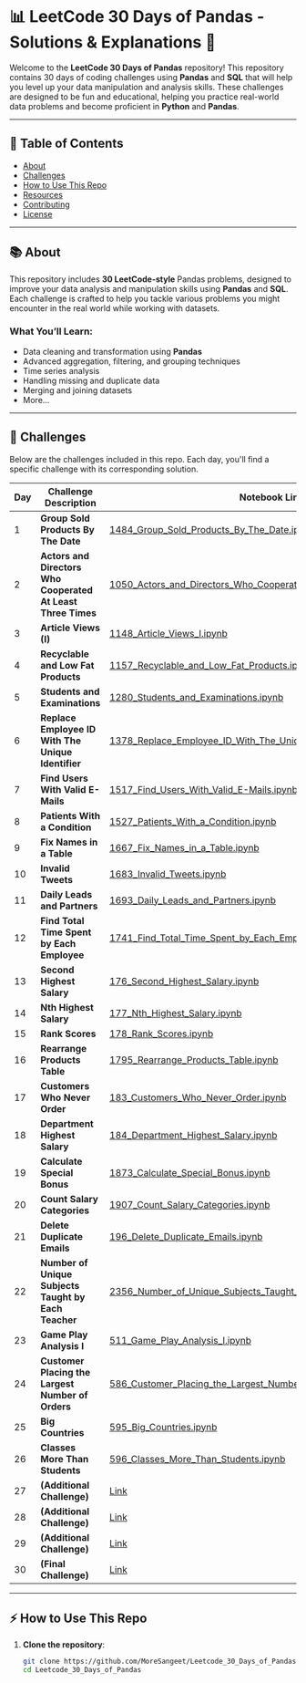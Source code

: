 # 📊 LeetCode 30 Days of Pandas - Solutions & Explanations 🚀

Welcome to the **LeetCode 30 Days of Pandas** repository! This repository contains 30 days of coding challenges using **Pandas** and **SQL** that will help you level up your data manipulation and analysis skills. These challenges are designed to be fun and educational, helping you practice real-world data problems and become proficient in **Python** and **Pandas**.

---

## 🌟 Table of Contents

- [About](#about)
- [Challenges](#challenges)
- [How to Use This Repo](#how-to-use-this-repo)
- [Resources](#resources)
- [Contributing](#contributing)
- [License](#license)

---

## 📚 About

This repository includes **30 LeetCode-style** Pandas problems, designed to improve your data analysis and manipulation skills using **Pandas** and **SQL**. Each challenge is crafted to help you tackle various problems you might encounter in the real world while working with datasets.

### What You’ll Learn:
- Data cleaning and transformation using **Pandas**
- Advanced aggregation, filtering, and grouping techniques
- Time series analysis
- Handling missing and duplicate data
- Merging and joining datasets
- More...

---

## 📝 Challenges

Below are the challenges included in this repo. Each day, you'll find a specific challenge with its corresponding solution.

| Day  | Challenge Description                                  | Notebook Link                                    |
|------|--------------------------------------------------------|-------------------------------------------------|
| 1    | **Group Sold Products By The Date**                    | [1484_Group_Sold_Products_By_The_Date.ipynb](1484_Group_Sold_Products_By_The_Date.ipynb) |
| 2    | **Actors and Directors Who Cooperated At Least Three Times** | [1050_Actors_and_Directors_Who_Cooperated_At_Least_Three_Times.ipynb](1050_Actors_and_Directors_Who_Cooperated_At_Least_Three_Times.ipynb) |
| 3    | **Article Views (I)**                                  | [1148_Article_Views_I.ipynb](1148_Article_Views_I.ipynb) |
| 4    | **Recyclable and Low Fat Products**                    | [1157_Recyclable_and_Low_Fat_Products.ipynb](1157_Recyclable_and_Low_Fat_Products.ipynb) |
| 5    | **Students and Examinations**                          | [1280_Students_and_Examinations.ipynb](1280_Students_and_Examinations.ipynb) |
| 6    | **Replace Employee ID With The Unique Identifier**     | [1378_Replace_Employee_ID_With_The_Unique_Identifier.ipynb](1378_Replace_Employee_ID_With_The_Unique_Identifier.ipynb) |
| 7    | **Find Users With Valid E-Mails**                      | [1517_Find_Users_With_Valid_E-Mails.ipynb](1517_Find_Users_With_Valid_E-Mails.ipynb) |
| 8    | **Patients With a Condition**                          | [1527_Patients_With_a_Condition.ipynb](1527_Patients_With_a_Condition.ipynb) |
| 9    | **Fix Names in a Table**                               | [1667_Fix_Names_in_a_Table.ipynb](1667_Fix_Names_in_a_Table.ipynb) |
| 10   | **Invalid Tweets**                                     | [1683_Invalid_Tweets.ipynb](1683_Invalid_Tweets.ipynb) |
| 11   | **Daily Leads and Partners**                           | [1693_Daily_Leads_and_Partners.ipynb](1693_Daily_Leads_and_Partners.ipynb) |
| 12   | **Find Total Time Spent by Each Employee**             | [1741_Find_Total_Time_Spent_by_Each_Employee.ipynb](1741_Find_Total_Time_Spent_by_Each_Employee.ipynb) |
| 13   | **Second Highest Salary**                              | [176_Second_Highest_Salary.ipynb](176_Second_Highest_Salary.ipynb) |
| 14   | **Nth Highest Salary**                                 | [177_Nth_Highest_Salary.ipynb](177_Nth_Highest_Salary.ipynb) |
| 15   | **Rank Scores**                                        | [178_Rank_Scores.ipynb](178_Rank_Scores.ipynb) |
| 16   | **Rearrange Products Table**                           | [1795_Rearrange_Products_Table.ipynb](1795_Rearrange_Products_Table.ipynb) |
| 17   | **Customers Who Never Order**                          | [183_Customers_Who_Never_Order.ipynb](183_Customers_Who_Never_Order.ipynb) |
| 18   | **Department Highest Salary**                          | [184_Department_Highest_Salary.ipynb](184_Department_Highest_Salary.ipynb) |
| 19   | **Calculate Special Bonus**                            | [1873_Calculate_Special_Bonus.ipynb](1873_Calculate_Special_Bonus.ipynb) |
| 20   | **Count Salary Categories**                            | [1907_Count_Salary_Categories.ipynb](1907_Count_Salary_Categories.ipynb) |
| 21   | **Delete Duplicate Emails**                            | [196_Delete_Duplicate_Emails.ipynb](196_Delete_Duplicate_Emails.ipynb) |
| 22   | **Number of Unique Subjects Taught by Each Teacher**   | [2356_Number_of_Unique_Subjects_Taught_by_Each_Teacher.ipynb](2356_Number_of_Unique_Subjects_Taught_by_Each_Teacher.ipynb) |
| 23   | **Game Play Analysis I**                               | [511_Game_Play_Analysis_I.ipynb](511_Game_Play_Analysis_I.ipynb) |
| 24   | **Customer Placing the Largest Number of Orders**      | [586_Customer_Placing_the_Largest_Number_of_Orders.ipynb](586_Customer_Placing_the_Largest_Number_of_Orders.ipynb) |
| 25   | **Big Countries**                                      | [595_Big_Countries.ipynb](595_Big_Countries.ipynb) |
| 26   | **Classes More Than Students**                         | [596_Classes_More_Than_Students.ipynb](596_Classes_More_Than_Students.ipynb) |
| 27   | **(Additional Challenge)**                             | [Link](#)                                         |
| 28   | **(Additional Challenge)**                             | [Link](#)                                         |
| 29   | **(Additional Challenge)**                             | [Link](#)                                         |
| 30   | **(Final Challenge)**                                  | [Link](#)                                         |

---

## ⚡ How to Use This Repo

1. **Clone the repository**:
   ```bash
   git clone https://github.com/MoreSangeet/Leetcode_30_Days_of_Pandas.git
   cd Leetcode_30_Days_of_Pandas
```
